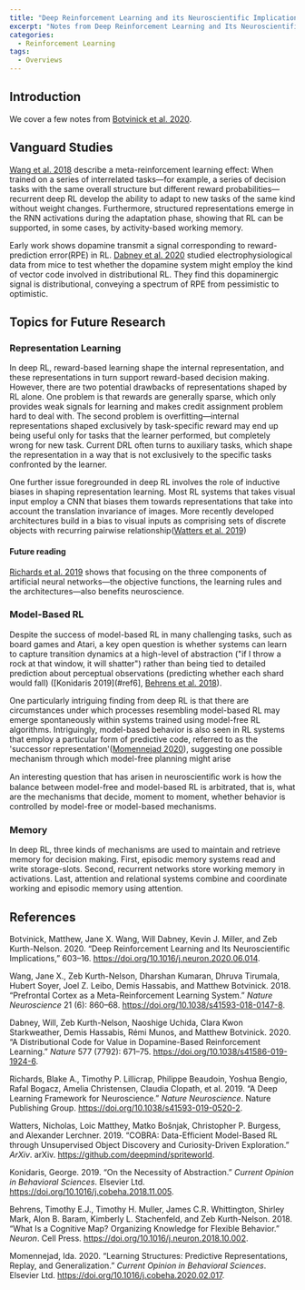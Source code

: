 ```yaml
---
title: "Deep Reinforcement Learning and its Neuroscientific Implications"
excerpt: "Notes from Deep Reinforcement Learning and Its Neuroscientific Implications"
categories:
  - Reinforcement Learning
tags:
  - Overviews
---
```


## Introduction

We cover a few notes from [Botvinick et al. 2020](#ref1).

## Vanguard Studies

[Wang et al. 2018](#ref2) describe a meta-reinforcement learning effect: When trained on a series of interrelated tasks—for example, a series of decision tasks with the same overall structure but different reward probabilities—recurrent deep RL develop the ability to adapt to new tasks of the same kind without weight changes. Furthermore, structured representations emerge in the RNN activations during the adaptation phase, showing that RL can be supported, in some cases, by activity-based working memory. 

Early work shows dopamine transmit a signal corresponding to reward-prediction error(RPE) in RL. [Dabney et al. 2020](#ref3) studied electrophysiological data from mice to test whether the dopamine system might employ the kind of vector code involved in distributional RL. They find this dopaminergic signal is distributional, conveying a spectrum of RPE from pessimistic to optimistic.

## Topics for Future Research

### Representation Learning

In deep RL, reward-based learning shape the internal representation, and these representations in turn support reward-based decision making. However, there are two potential drawbacks of representations shaped by RL alone. One problem is that rewards are generally sparse, which only provides weak signals for learning and makes credit assignment problem hard to deal with. The second problem is overfitting—internal representations shaped exclusively by task-specific reward may end up being useful only for tasks that the learner performed, but completely wrong for new task. Current DRL often turns to auxiliary tasks, which shape the representation in a way that is not exclusively to the specific tasks confronted by the learner.

One further issue foregrounded in deep RL involves the role of inductive biases in shaping representation learning. Most RL systems that takes visual input employ a CNN that biases them towards representations that take into account the translation invariance of images. More recently developed architectures build in a bias to visual inputs as comprising sets of discrete objects with recurring pairwise relationship([Watters et al. 2019](#ref5))

#### Future reading

[Richards et al. 2019](#ref4) shows that focusing on the three components of artificial neural networks—the objective functions, the learning rules and the architectures—also benefits neuroscience.

### Model-Based RL

Despite the success of model-based RL in many challenging tasks, such as board games and Atari, a key open question is whether systems can learn to capture transition dynamics at a high-level of abstraction ("if I throw a rock at that window, it will shatter") rather than being tied to detailed prediction about perceptual observations (predicting whether each shard would fall) ([Konidaris 2019](#ref6], [Behrens et al. 2018](#ref7)).

One particularly intriguing finding from deep RL is that there are circumstances under which processes resembling model-based RL may emerge spontaneously within systems trained using model-free RL algorithms. Intriguingly, model-based behavior is also seen in RL systems that employ a particular form of predictive code, referred to as the 'successor representation'([Momennejad 2020](#ref8)), suggesting one possible mechanism through which model-free planning might arise

An interesting question that has arisen in neuroscientiﬁc work is how the balance between model-free and model-based RL is arbitrated, that is, what are the mechanisms that decide, moment to moment, whether behavior is controlled by model-free or model-based mechanisms.

### Memory

In deep RL, three kinds of mechanisms are used to maintain and retrieve memory for decision making. First, episodic memory systems read and write storage-slots. Second,  recurrent networks store working memory in activations. Last, attention and relational systems combine and coordinate working and episodic memory using attention.

## References

<a name="ref1"></a>Botvinick, Matthew, Jane X. Wang, Will Dabney, Kevin J. Miller, and Zeb Kurth-Nelson. 2020. “Deep Reinforcement Learning and Its Neuroscientific Implications,” 603–16. https://doi.org/10.1016/j.neuron.2020.06.014.

<a name="ref2"></a>Wang, Jane X., Zeb Kurth-Nelson, Dharshan Kumaran, Dhruva Tirumala, Hubert Soyer, Joel Z. Leibo, Demis Hassabis, and Matthew Botvinick. 2018. “Prefrontal Cortex as a Meta-Reinforcement Learning System.” *Nature Neuroscience* 21 (6): 860–68. https://doi.org/10.1038/s41593-018-0147-8.

<a name="ref3"></a>Dabney, Will, Zeb Kurth-Nelson, Naoshige Uchida, Clara Kwon Starkweather, Demis Hassabis, Rémi Munos, and Matthew Botvinick. 2020. “A Distributional Code for Value in Dopamine-Based Reinforcement Learning.” *Nature* 577 (7792): 671–75. https://doi.org/10.1038/s41586-019-1924-6.

<a name="ref4"></a>Richards, Blake A., Timothy P. Lillicrap, Philippe Beaudoin, Yoshua Bengio, Rafal Bogacz, Amelia Christensen, Claudia Clopath, et al. 2019. “A Deep Learning Framework for Neuroscience.” *Nature Neuroscience*. Nature Publishing Group. https://doi.org/10.1038/s41593-019-0520-2.

<a name="ref5"></a>Watters, Nicholas, Loic Matthey, Matko Bošnjak, Christopher P. Burgess, and Alexander Lerchner. 2019. “COBRA: Data-Efficient Model-Based RL through Unsupervised Object Discovery and Curiosity-Driven Exploration.” *ArXiv*. arXiv. https://github.com/deepmind/spriteworld.

<a name="ref6"></a>Konidaris, George. 2019. “On the Necessity of Abstraction.” *Current Opinion in Behavioral Sciences*. Elsevier Ltd. https://doi.org/10.1016/j.cobeha.2018.11.005.

<a name="ref7"></a>Behrens, Timothy E.J., Timothy H. Muller, James C.R. Whittington, Shirley Mark, Alon B. Baram, Kimberly L. Stachenfeld, and Zeb Kurth-Nelson. 2018. “What Is a Cognitive Map? Organizing Knowledge for Flexible Behavior.” *Neuron*. Cell Press. https://doi.org/10.1016/j.neuron.2018.10.002.

<a name="ref8"></a>Momennejad, Ida. 2020. “Learning Structures: Predictive Representations, Replay, and Generalization.” *Current Opinion in Behavioral Sciences*. Elsevier Ltd. https://doi.org/10.1016/j.cobeha.2020.02.017.